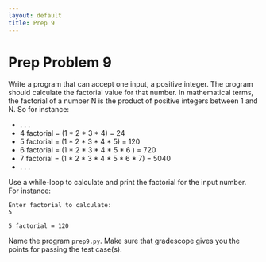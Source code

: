 ```yaml
---
layout: default
title: Prep 9
---
```


# Prep Problem 9

Write a program that can accept one input, a positive integer.
The program should calculate the factorial value for that number.
In mathematical terms, the factorial of a number N is the product of positive integers between 1 and N.
So for instance:

* . . .
* 4 factorial = (1 * 2 * 3 * 4) = 24
* 5 factorial = (1 * 2 * 3 * 4 * 5) = 120
* 6 factorial = (1 * 2 * 3 * 4 * 5 * 6 ) = 720
* 7 factorial = (1 * 2 * 3 * 4 * 5 * 6 * 7) = 5040
* . . .

Use a while-loop to calculate and print the factorial for the input number.
For instance:

```
Enter factorial to calculate:
5

5 factorial = 120
```

Name the program `prep9.py`.
Make sure that gradescope gives you the points for passing the test case(s).

